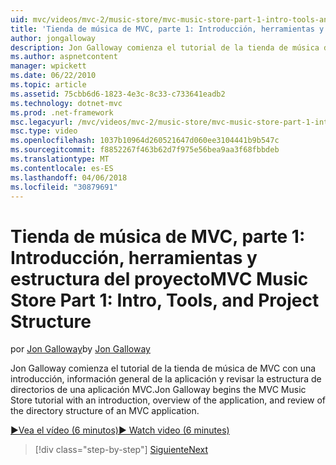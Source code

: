 ```yaml
---
uid: mvc/videos/mvc-2/music-store/mvc-music-store-part-1-intro-tools-and-project-structure
title: 'Tienda de música de MVC, parte 1: Introducción, herramientas y estructura del proyecto | Documentos de Microsoft'
author: jongalloway
description: Jon Galloway comienza el tutorial de la tienda de música de MVC con una introducción, información general de la aplicación y revisar la estructura de directorios de una instaland MVC...
ms.author: aspnetcontent
manager: wpickett
ms.date: 06/22/2010
ms.topic: article
ms.assetid: 75cbb6d6-1823-4e3c-8c33-c733641eadb2
ms.technology: dotnet-mvc
ms.prod: .net-framework
msc.legacyurl: /mvc/videos/mvc-2/music-store/mvc-music-store-part-1-intro-tools-and-project-structure
msc.type: video
ms.openlocfilehash: 1037b10964d260521647d060ee3104441b9b547c
ms.sourcegitcommit: f8852267f463b62d7f975e56bea9aa3f68fbbdeb
ms.translationtype: MT
ms.contentlocale: es-ES
ms.lasthandoff: 04/06/2018
ms.locfileid: "30879691"
---
```

<a name="mvc-music-store-part-1-intro-tools-and-project-structure"></a><span data-ttu-id="dece8-103">Tienda de música de MVC, parte 1: Introducción, herramientas y estructura del proyecto</span><span class="sxs-lookup"><span data-stu-id="dece8-103">MVC Music Store Part 1: Intro, Tools, and Project Structure</span></span>
====================
<span data-ttu-id="dece8-104">por [Jon Galloway](https://github.com/jongalloway)</span><span class="sxs-lookup"><span data-stu-id="dece8-104">by [Jon Galloway](https://github.com/jongalloway)</span></span>

<span data-ttu-id="dece8-105">Jon Galloway comienza el tutorial de la tienda de música de MVC con una introducción, información general de la aplicación y revisar la estructura de directorios de una aplicación MVC.</span><span class="sxs-lookup"><span data-stu-id="dece8-105">Jon Galloway begins the MVC Music Store tutorial with an introduction, overview of the application, and review of the directory structure of an MVC application.</span></span>

[<span data-ttu-id="dece8-106">&#9654;Vea el vídeo (6 minutos)</span><span class="sxs-lookup"><span data-stu-id="dece8-106">&#9654; Watch video (6 minutes)</span></span>](https://channel9.msdn.com/Blogs/ASP-NET-Site-Videos/mvc-music-store-part-1-intro-tools-and-project-structure)

> [!div class="step-by-step"]
> [<span data-ttu-id="dece8-107">Siguiente</span><span class="sxs-lookup"><span data-stu-id="dece8-107">Next</span></span>](mvc-music-store-part-2-controllers.md)
